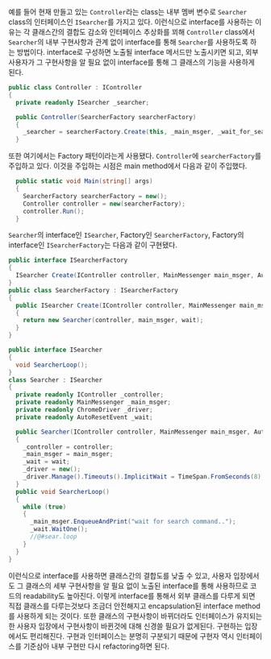 예를 들어 현재 만들고 있는 `Controller`라는 class는 내부 멤버 변수로 `Searcher` class의 인터페이스인 `ISearcher`를 가지고 있다. 이런식으로 interface를 사용하는 이유는 각 클래스간의 결합도 감소와 인터페이스 추상화를 꾀해 `Controller` class에서 `Searcher`의 내부 구현사항과 관계 없이 interface를 통해 `Searcher`를 사용하도록 하는 방법이다. interface로 구성하면 노출될 interface 메서드만 노출시키면 되고, 외부 사용자가 그 구현사항을 알 필요 없이 interface를 통해 그 클래스의 기능을 사용하게 된다. 

```csharp
public class Controller : IController
{
  private readonly ISearcher _searcher;

  public Controller(SearcherFactory searcherFactory)
  {
    _searcher = searcherFactory.Create(this, _main_msger, _wait_for_searcher);
  }
```
또한 여기에서는 Factory 패턴이라는게 사용됐다.  `Controller`에 `searcherFactory`를 주입하고 있다. 
이것을 주입하는 시점은 main method에서 다음과 같이 주입했다.

```csharp
  public static void Main(string[] args)
  {
    SearcherFactory searcherFactory = new();
    Controller controller = new(searcherFactory);
    controller.Run();
  }
```

`Searcher`의 interface인 `ISearcher`, Factory인 `SearcherFactory`, Factory의 interface인 `ISearcherFactory`는 다음과 같이 구현됐다.
```csharp
public interface ISearcherFactory
{
  ISearcher Create(IController controller, MainMessenger main_msger, AutoResetEvent wait);
}
public class SearcherFactory : ISearcherFactory
{
  public ISearcher Create(IController controller, MainMessenger main_msger, AutoResetEvent wait)
  {
    return new Searcher(controller, main_msger, wait);
  }
}

public interface ISearcher
{
  void SearcherLoop();
}
class Searcher : ISearcher
{
  private readonly IController _controller;
  private readonly MainMessenger _main_msger;
  private readonly ChromeDriver _driver;
  private readonly AutoResetEvent _wait;

  public Searcher(IController controller, MainMessenger main_msger, AutoResetEvent wait)
  {
    _controller = controller;
    _main_msger = main_msger;
    _wait = wait;
    _driver = new();
    _driver.Manage().Timeouts().ImplicitWait = TimeSpan.FromSeconds(8);
  }
  public void SearcherLoop()
  {
    while (true)
    {
      _main_msger.EnqueueAndPrint("wait for search command..");
      _wait.WaitOne();
      //@#sear.loop
    }
  }
}
```

이런식으로 interface를 사용하면 클래스간의 결합도를 낮출 수 있고, 사용자 입장에서도 그 클래스의 세부 구현사항을 알 필요 없이 노출된 interface를 통해 사용하므로 코드의 readability도 높아진다.
이렇게 interface를 통해서 외부 클래스를 다루게 되면 직접 클래스를 다루는것보다 조금더 안전해지고 encapsulation된 interface method를 사용하게 되는 것이다.
또한 클래스의 구현사항이 바뀌더라도 인터페이스가 유지되는한 사용자 입장에서 구현사항이 바뀐것에 대해 신경쓸 필요가 없게된다. 구현하는 입장에서도 편리해진다. 구현과 인터페이스는 분명히 구분되기 때문에 구현자 역시 인터페이스를 기준삼아 내부 구현만 다시 refactoring하면 된다.